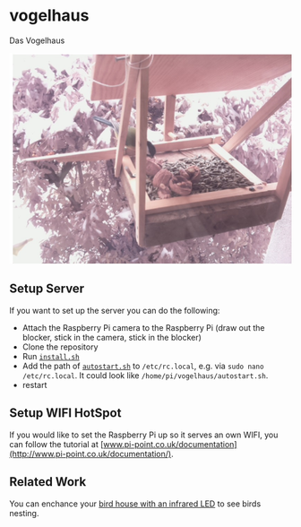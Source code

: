 vogelhaus
=========

Das Vogelhaus

![](picture.jpg)

Setup Server
------------

If you want to set up the server you can do the following:

- Attach the Raspberry Pi camera to the Raspberry Pi (draw out the blocker, stick in the camera, stick in the blocker)
- Clone the repository
- Run [`install.sh`](./install.sh)
- Add the path of [`autostart.sh`](./autostart.sh) to `/etc/rc.local`, e.g. via `sudo nano /etc/rc.local`. It could look like `/home/pi/vogelhaus/autostart.sh`.
- restart

Setup WIFI HotSpot
------------------

If you would like to set the Raspberry Pi up so it serves an own WIFI, you can follow the tutorial at [www.pi-point.co.uk/documentation](http://www.pi-point.co.uk/documentation/).

Related Work
------------

You can enchance your [bird house with an infrared LED](https://projects.raspberrypi.org/en/projects/infrared-bird-box) to see birds nesting.
